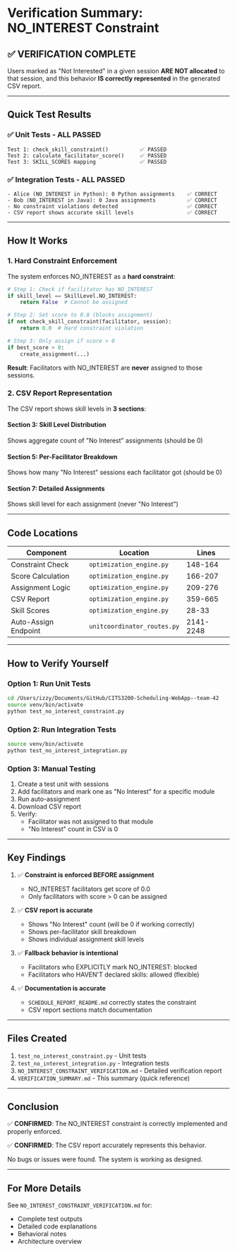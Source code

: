 # Verification Summary: NO_INTEREST Constraint

## ✅ VERIFICATION COMPLETE

Users marked as "Not Interested" in a given session **ARE NOT allocated** to that session, and this behavior **IS correctly represented** in the generated CSV report.

---

## Quick Test Results

### ✅ Unit Tests - ALL PASSED
```
Test 1: check_skill_constraint()          ✅ PASSED
Test 2: calculate_facilitator_score()     ✅ PASSED  
Test 3: SKILL_SCORES mapping              ✅ PASSED
```

### ✅ Integration Tests - ALL PASSED
```
- Alice (NO_INTEREST in Python): 0 Python assignments    ✅ CORRECT
- Bob (NO_INTEREST in Java): 0 Java assignments          ✅ CORRECT
- No constraint violations detected                      ✅ CORRECT
- CSV report shows accurate skill levels                 ✅ CORRECT
```

---

## How It Works

### 1. Hard Constraint Enforcement

The system enforces NO_INTEREST as a **hard constraint**:

```python
# Step 1: Check if facilitator has NO_INTEREST
if skill_level == SkillLevel.NO_INTEREST:
    return False  # Cannot be assigned

# Step 2: Set score to 0.0 (blocks assignment)
if not check_skill_constraint(facilitator, session):
    return 0.0  # Hard constraint violation

# Step 3: Only assign if score > 0
if best_score > 0:
    create_assignment(...)
```

**Result**: Facilitators with NO_INTEREST are **never** assigned to those sessions.

### 2. CSV Report Representation

The CSV report shows skill levels in **3 sections**:

#### Section 3: Skill Level Distribution
Shows aggregate count of "No Interest" assignments (should be 0)

#### Section 5: Per-Facilitator Breakdown  
Shows how many "No Interest" sessions each facilitator got (should be 0)

#### Section 7: Detailed Assignments
Shows skill level for each assignment (never "No Interest")

---

## Code Locations

| Component | Location | Lines |
|-----------|----------|-------|
| Constraint Check | `optimization_engine.py` | 148-164 |
| Score Calculation | `optimization_engine.py` | 166-207 |
| Assignment Logic | `optimization_engine.py` | 209-276 |
| CSV Report | `optimization_engine.py` | 359-665 |
| Skill Scores | `optimization_engine.py` | 28-33 |
| Auto-Assign Endpoint | `unitcoordinator_routes.py` | 2141-2248 |

---

## How to Verify Yourself

### Option 1: Run Unit Tests
```bash
cd /Users/izzy/Documents/GitHub/CITS3200-Scheduling-WebApp--team-42
source venv/bin/activate
python test_no_interest_constraint.py
```

### Option 2: Run Integration Tests
```bash
source venv/bin/activate
python test_no_interest_integration.py
```

### Option 3: Manual Testing
1. Create a test unit with sessions
2. Add facilitators and mark one as "No Interest" for a specific module
3. Run auto-assignment
4. Download CSV report
5. Verify:
   - Facilitator was not assigned to that module
   - "No Interest" count in CSV is 0

---

## Key Findings

1. ✅ **Constraint is enforced BEFORE assignment**
   - NO_INTEREST facilitators get score of 0.0
   - Only facilitators with score > 0 can be assigned
   
2. ✅ **CSV report is accurate**
   - Shows "No Interest" count (will be 0 if working correctly)
   - Shows per-facilitator skill breakdown
   - Shows individual assignment skill levels

3. ✅ **Fallback behavior is intentional**
   - Facilitators who EXPLICITLY mark NO_INTEREST: blocked
   - Facilitators who HAVEN'T declared skills: allowed (flexible)

4. ✅ **Documentation is accurate**
   - `SCHEDULE_REPORT_README.md` correctly states the constraint
   - CSV report sections match documentation

---

## Files Created

1. `test_no_interest_constraint.py` - Unit tests
2. `test_no_interest_integration.py` - Integration tests  
3. `NO_INTEREST_CONSTRAINT_VERIFICATION.md` - Detailed verification report
4. `VERIFICATION_SUMMARY.md` - This summary (quick reference)

---

## Conclusion

✅ **CONFIRMED**: The NO_INTEREST constraint is correctly implemented and properly enforced.

✅ **CONFIRMED**: The CSV report accurately represents this behavior.

No bugs or issues were found. The system is working as designed.

---

## For More Details

See `NO_INTEREST_CONSTRAINT_VERIFICATION.md` for:
- Complete test outputs
- Detailed code explanations  
- Behavioral notes
- Architecture overview

